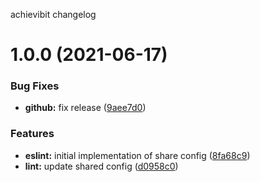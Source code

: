 achievibit changelog

# 1.0.0 (2021-06-17)


### Bug Fixes

* **github:** fix release ([9aee7d0](https://github.com/Kibibit/eslint-config-javascript/commit/9aee7d0c4da538be4f795d0c78aea24cc42e3ade))


### Features

* **eslint:** initial implementation of share config ([8fa68c9](https://github.com/Kibibit/eslint-config-javascript/commit/8fa68c9b245935132c05e79304b4af42cf8487e9))
* **lint:** update shared config ([d0958c0](https://github.com/Kibibit/eslint-config-javascript/commit/d0958c00de40587866ff53ac958ee61e442f45bc))
